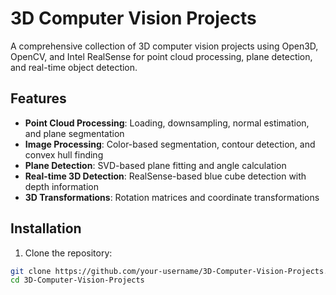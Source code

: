 # 3D Computer Vision Projects

A comprehensive collection of 3D computer vision projects using Open3D, OpenCV, and Intel RealSense for point cloud processing, plane detection, and real-time object detection.

## Features

- **Point Cloud Processing**: Loading, downsampling, normal estimation, and plane segmentation
- **Image Processing**: Color-based segmentation, contour detection, and convex hull finding
- **Plane Detection**: SVD-based plane fitting and angle calculation
- **Real-time 3D Detection**: RealSense-based blue cube detection with depth information
- **3D Transformations**: Rotation matrices and coordinate transformations

## Installation

1. Clone the repository:
```bash
git clone https://github.com/your-username/3D-Computer-Vision-Projects.git
cd 3D-Computer-Vision-Projects